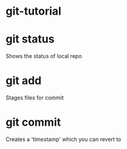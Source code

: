 # git-tutorial

# git status
Shows the status of local repo

# git add
Stages files for commit

# git commit 
Creates a 'timestamp' which you can revert to